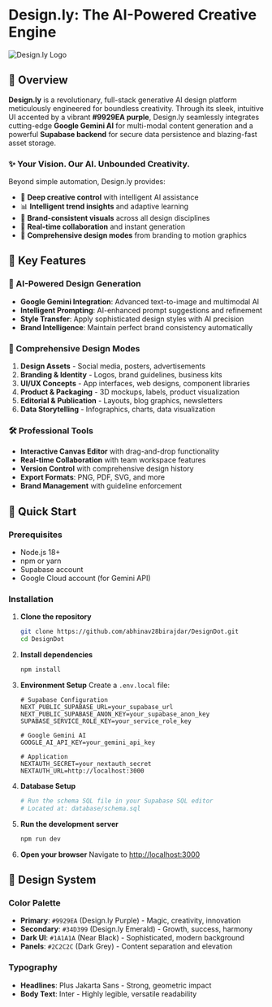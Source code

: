 # Design.ly: The AI-Powered Creative Engine

![Design.ly Logo](https://via.placeholder.com/800x200/9929EA/FFFFFF?text=Design.ly+-+The+AI-Powered+Creative+Engine)

## 🎨 Overview

**Design.ly** is a revolutionary, full-stack generative AI design platform meticulously engineered for boundless creativity. Through its sleek, intuitive UI accented by a vibrant **#9929EA purple**, Design.ly seamlessly integrates cutting-edge **Google Gemini AI** for multi-modal content generation and a powerful **Supabase backend** for secure data persistence and blazing-fast asset storage.

### ✨ Your Vision. Our AI. Unbounded Creativity.

Beyond simple automation, Design.ly provides:
- 🧠 **Deep creative control** with intelligent AI assistance
- 📊 **Intelligent trend insights** and adaptive learning
- 🎯 **Brand-consistent visuals** across all design disciplines
- 🚀 **Real-time collaboration** and instant generation
- 🎨 **Comprehensive design modes** from branding to motion graphics

## 🌟 Key Features

### 🤖 AI-Powered Design Generation
- **Google Gemini Integration**: Advanced text-to-image and multimodal AI
- **Intelligent Prompting**: AI-enhanced prompt suggestions and refinement
- **Style Transfer**: Apply sophisticated design styles with AI precision
- **Brand Intelligence**: Maintain perfect brand consistency automatically

### 🎨 Comprehensive Design Modes
1. **Design Assets** - Social media, posters, advertisements
2. **Branding & Identity** - Logos, brand guidelines, business kits
3. **UI/UX Concepts** - App interfaces, web designs, component libraries
4. **Product & Packaging** - 3D mockups, labels, product visualization
5. **Editorial & Publication** - Layouts, blog graphics, newsletters
6. **Data Storytelling** - Infographics, charts, data visualization

### 🛠️ Professional Tools
- **Interactive Canvas Editor** with drag-and-drop functionality
- **Real-time Collaboration** with team workspace features
- **Version Control** with comprehensive design history
- **Export Formats**: PNG, PDF, SVG, and more
- **Brand Management** with guideline enforcement

## 🚀 Quick Start

### Prerequisites
- Node.js 18+ 
- npm or yarn
- Supabase account
- Google Cloud account (for Gemini API)

### Installation

1. **Clone the repository**
   ```bash
   git clone https://github.com/abhinav28birajdar/DesignDot.git
   cd DesignDot
   ```

2. **Install dependencies**
   ```bash
   npm install
   ```

3. **Environment Setup**
   Create a `.env.local` file:
   ```env
   # Supabase Configuration
   NEXT_PUBLIC_SUPABASE_URL=your_supabase_url
   NEXT_PUBLIC_SUPABASE_ANON_KEY=your_supabase_anon_key
   SUPABASE_SERVICE_ROLE_KEY=your_service_role_key
   
   # Google Gemini AI
   GOOGLE_AI_API_KEY=your_gemini_api_key
   
   # Application
   NEXTAUTH_SECRET=your_nextauth_secret
   NEXTAUTH_URL=http://localhost:3000
   ```

4. **Database Setup**
   ```bash
   # Run the schema SQL file in your Supabase SQL editor
   # Located at: database/schema.sql
   ```

5. **Run the development server**
   ```bash
   npm run dev
   ```

6. **Open your browser**
   Navigate to [http://localhost:3000](http://localhost:3000)

## 🎨 Design System

### Color Palette
- **Primary**: `#9929EA` (Design.ly Purple) - Magic, creativity, innovation
- **Secondary**: `#34D399` (Design.ly Emerald) - Growth, success, harmony
- **Dark UI**: `#1A1A1A` (Near Black) - Sophisticated, modern background
- **Panels**: `#2C2C2C` (Dark Grey) - Content separation and elevation

### Typography
- **Headlines**: Plus Jakarta Sans - Strong, geometric impact
- **Body Text**: Inter - Highly legible, versatile readability

